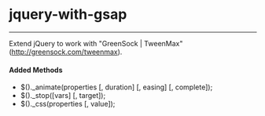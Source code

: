 # jquery-with-gsap
---

Extend jQuery to work with "GreenSock | TweenMax"(<http://greensock.com/tweenmax>).

#### Added Methods
- $()._animate(properties [, duration] [, easing] [, complete]);
- $()._stop([vars] [, target]);
- $()._css(properties [, value]);